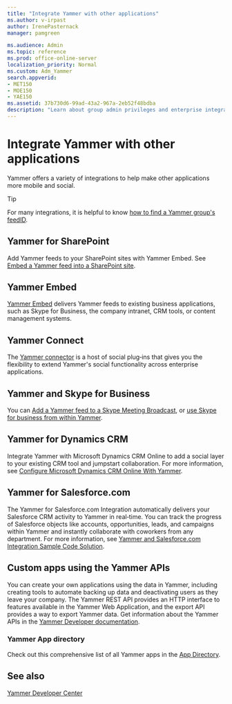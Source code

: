 ```yaml
---
title: "Integrate Yammer with other applications"
ms.author: v-irpast
author: IrenePasternack
manager: pamgreen

ms.audience: Admin
ms.topic: reference
ms.prod: office-online-server
localization_priority: Normal
ms.custom: Adm_Yammer
search.appverid:
- MET150
- MOE150
- YAE150
ms.assetid: 37b730d6-99ad-43a2-967a-2eb52f48bdba
description: "Learn about group admin privileges and enterprise integrations for Yammer, including Directory Sync, single sign-in, and Office 365 sign-in for Yammer."
---
```


# Integrate Yammer with other applications

Yammer offers a variety of integrations to help make other applications more mobile and social. 
  
> [!TIP]
> For many integrations, it is helpful to know [how to find a Yammer group's feedID](https://support.office.com/article/b0e49b2c-ca30-4025-b3bc-7bd764c3e2ec). 
  
## Yammer for SharePoint

Add Yammer feeds to your SharePoint sites with Yammer Embed. See [Embed a Yammer feed into a SharePoint site](embed-a-feed-into-a-sharepoint-site.md).
  
## Yammer Embed

 [Yammer Embed](https://go.microsoft.com/fwlink/?LinkId=524147) delivers Yammer feeds to existing business applications, such as Skype for Business, the company intranet, CRM tools, or content management systems. 

## Yammer Connect

The [Yammer connector](https://docs.microsoft.com/en-us/connectors/yammer/) is a host of social plug‐ins that gives you the flexibility to extend Yammer's social functionality across enterprise applications. 
  
## Yammer and Skype for Business

You can [Add a Yammer feed to a Skype Meeting Broadcast](https://support.office.com/article/0d92d1c4-4032-4b5b-bee4-cdeab1aea7c0), or [use Skype for business from within Yammer](https://support.office.com/article/e221b8ae-9647-4b46-b79e-257c36b1a1f8.aspx).
  
## Yammer for Dynamics CRM

Integrate Yammer with Microsoft Dynamics CRM Online to add a social layer to your existing CRM tool and jumpstart collaboration. For more information, see [Configure Microsoft Dynamics CRM Online With Yammer](https://go.microsoft.com/fwlink/?linkid=868110).
  
## Yammer for Salesforce.com

The Yammer for Salesforce.com Integration automatically delivers your Salesforce CRM activity to Yammer in real‐time. You can track the progress of Salesforce objects like accounts, opportunities, leads, and campaigns within Yammer and instantly collaborate with coworkers from any department. For more information, see [Yammer and Salesforce.com Integration Sample Code Solution](https://go.microsoft.com/fwlink/?LinkId=525982).
  
## Custom apps using the Yammer APIs

You can create your own applications using the data in Yammer, including creating tools to automate backing up data and deactivating users as they leave your company. The Yammer REST API provides an HTTP interface to features available in the Yammer Web Application, and the export API provides a way to export Yammer data. Get information about the Yammer APIs in the [Yammer Developer documentation](https://developer.microsoft.com/yammer). 
  
### Yammer App directory

Check out this comprehensive list of all Yammer apps in the [App Directory](https://go.microsoft.com/fwlink/?LinkId=524143).
  
## See also

[Yammer Developer Center](https://go.microsoft.com/fwlink/?LinkId=525064)